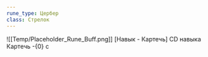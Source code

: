```yaml
---
rune_type: Цербер
class: Стрелок
---
```

![[Temp/Placeholder_Rune_Buff.png]]
[Навык - Картечь] CD навыка Картечь -{0} с
